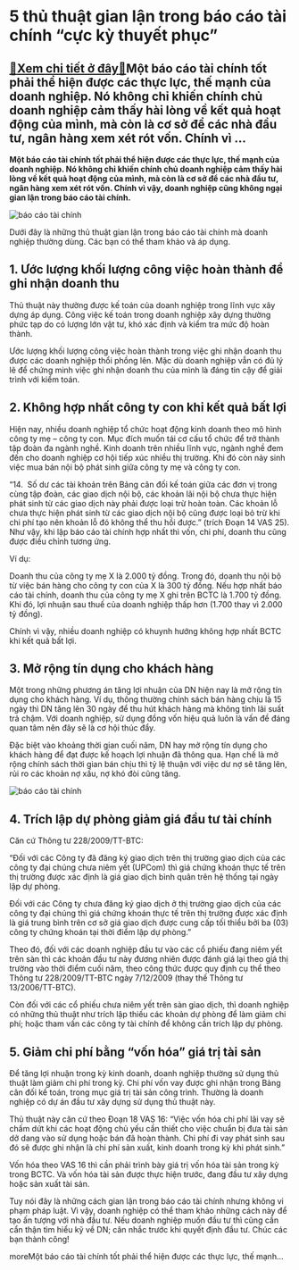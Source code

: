 5 thủ thuật gian lận trong báo cáo tài chính “cực kỳ thuyết phục”
=================================================================

[:gift:Xem chi tiết ở đây:gift:](https://hddtvn.com/5-thu-thuat-gian-lan-trong-bao-cao-tai-chinh-cuc-ky-thuyet-phuc/)Một báo cáo tài chính tốt phải thể hiện được các thực lực, thế mạnh của doanh nghiệp. Nó không chỉ khiến chính chủ doanh nghiệp cảm thấy hài lòng về kết quả hoạt động của mình, mà còn là cơ sở để các nhà đầu tư, ngân hàng xem xét rót vốn. Chính vì …
---------------------------------------------------------------------------------------------------------------------------------------------------------------------------------------------------------------------------------------------------------

**Một báo cáo tài chính tốt phải thể hiện được các thực lực, thế mạnh của doanh nghiệp. Nó không chỉ khiến chính chủ doanh nghiệp cảm thấy hài lòng về kết quả hoạt động của mình, mà còn là cơ sở để các nhà đầu tư, ngân hàng xem xét rót vốn. Chính vì vậy, doanh nghiệp cũng không ngại gian lận trong báo cáo tài chính.**


![báo cáo tài chính](https://hddtvn.com/wp-content/uploads/2021/01/AdobeStock_54197723-780x520-1.jpeg)


Dưới đây là những thủ thuật gian lận trong báo cáo tài chính mà doanh nghiệp thường dùng. Các bạn có thể tham khảo và áp dụng.


**1. Ước lượng khối lượng công việc hoàn thành để ghi nhận doanh thu**
----------------------------------------------------------------------


Thủ thuật này thường được kế toán của doanh nghiệp trong lĩnh vực xây dựng áp dụng. Công việc kế toán trong doanh nghiệp xây dựng thường phức tạp do có lượng lớn vật tư, khó xác định và kiểm tra mức độ hoàn thành.


Ước lượng khối lượng công việc hoàn thành trong việc ghi nhận doanh thu được các doanh nghiệp thổi phồng lên. Mặc dù doanh nghiệp vẫn có đủ lý lẽ để chứng minh việc ghi nhận doanh thu của mình là đáng tin cậy để giải trình với kiểm toán.


**2. Không hợp nhất công ty con khi kết quả bất lợi**
-----------------------------------------------------


Hiện nay, nhiều doanh nghiệp tổ chức hoạt động kinh doanh theo mô hình công ty mẹ – công ty con. Mục đích muốn tái cơ cấu tổ chức để trở thành tập đoàn đa ngành nghề. Kinh doanh trên nhiều lĩnh vực, ngành nghề đem đến cho doanh nghiệp cơ hội tiếp xúc nhiều thị trường. Khi đó còn nảy sinh việc mua bán nội bộ phát sinh giữa công ty mẹ và công ty con.


“14.  Số dư các tài khoản trên Bảng cân đối kế toán giữa các đơn vị trong cùng tập đoàn, các giao dịch nội bộ, các khoản lãi nội bộ chưa thực hiện phát sinh từ các giao dịch này phải được loại trừ hoàn toàn. Các khoản lỗ chưa thực hiện phát sinh từ các giao dịch nội bộ cũng được loại bỏ trừ khi chi phí tạo nên khoản lỗ đó không thể thu hồi được.” (trích Đoạn 14 VAS 25). Như vậy, khi lập báo cáo tài chính hợp nhất thì vốn, chi phí, doanh thu cũng được điều chỉnh tương ứng.


Ví dụ:


Doanh thu của công ty mẹ X là 2.000 tỷ đồng. Trong đó, doanh thu nội bộ từ việc bán hàng cho công ty con của X là 300 tỷ đồng. Nếu hợp nhất báo cáo tài chính, doanh thu của công ty mẹ X ghi trên BCTC là 1.700 tỷ đồng. Khi đó, lợi nhuận sau thuế của doanh nghiệp thấp hơn (1.700 thay vì 2.000 tỷ đồng).


Chính vì vậy, nhiều doanh nghiệp có khuynh hướng không hợp nhất BCTC khi kết quả bất lợi.


**3. Mở rộng tín dụng cho khách hàng**
--------------------------------------


Một trong những phương án tăng lợi nhuận của DN hiện nay là mở rộng tín dụng cho khách hàng. Ví dụ, thông thường chính sách bán hàng chịu là 15 ngày thì DN tăng lên 30 ngày để thu hút khách hàng mà không tính lãi suất trả chậm. Với doanh nghiệp, sử dụng đồng vốn hiệu quả luôn là vấn đề đáng quan tâm nên đây sẽ là cơ hội thúc đẩy.


Đặc biệt vào khoảng thời gian cuối năm, DN hay mở rộng tín dụng cho khách hàng để đạt được kế hoạch lợi nhuận đã thông qua. Hạn chế là mở rộng chính sách thời gian bán chịu thì tỷ lệ thuận với việc dư nợ sẽ tăng lên, rủi ro các khoản nợ xấu, nợ khó đòi cũng tăng.


![báo cáo tài chính](https://hddtvn.com/wp-content/uploads/2021/01/chinh-sach-ke-toan.jpg)


**4. Trích lập dự phòng giảm giá đầu tư tài chính**
---------------------------------------------------


Căn cứ Thông tư 228/2009/TT-BTC:


“Đối với các Công ty đã đăng ký giao dịch trên thị trường giao dịch của các công ty đại chúng chưa niêm yết (UPCom) thì giá chứng khoán thực tế trên thị trường được xác định là giá giao dịch bình quân trên hệ thống tại ngày lập dự phòng.


Đối với các Công ty chưa đăng ký giao dịch ở thị trường giao dịch của các công ty đại chúng thì giá chứng khoán thực tế trên thị trường được xác định là giá trung bình trên cơ sở giá giao dịch được cung cấp tối thiểu bởi ba (03) công ty chứng khoán tại thời điểm lập dự phòng.”


Theo đó, đối với các doanh nghiệp đầu tư vào các cổ phiếu đang niêm yết trên sàn thì các khoản đầu tư này đương nhiên được đánh giá lại theo giá thị trường vào thời điểm cuối năm, theo công thức được quy định cụ thể theo Thông tư 228/2009/TT-BTC ngày 7/12/2009 (thay thế Thông tư 13/2006/TT-BTC).


Còn đối với các cổ phiếu chưa niêm yết trên sàn giao dịch, thì doanh nghiệp có những thủ thuật như trích lập thiếu các khoản dự phòng để làm giảm chi phí; hoặc tham vấn các công ty tài chính để không cần trích lập dự phòng.


**5. Giảm chi phí bằng “vốn hóa” giá trị tài sản**
--------------------------------------------------


Để tăng lợi nhuận trong kỳ kinh doanh, doanh nghiệp thường sử dụng thủ thuật làm giảm chi phí trong kỳ. Chi phí vốn vay được ghi nhận trong Bảng cân đối kế toán, trong mục giá trị tài sản công trình. Thường là doanh nghiệp có dự án đầu tư xây dựng sử dụng thủ thuật này.


Thủ thuật này căn cứ theo Đoạn 18 VAS 16: “Việc vốn hóa chi phí lãi vay sẽ chấm dứt khi các hoạt động chủ yếu cần thiết cho việc chuẩn bị đưa tài sản dở dang vào sử dụng hoặc bán đã hoàn thành. Chi phí đi vay phát sinh sau đó sẽ được ghi nhận là chi phí sản xuất, kinh doanh trong kỳ khi phát sinh.”


Vốn hóa theo VAS 16 thì cần phải trình bày giá trị vốn hóa tài sản trong kỳ trong BCTC. Và vốn hóa tài sản được thực hiện trước, đang đầu tư xây dựng hoặc sản xuất tài sản.


Tuy nói đây là những cách gian lận trong báo cáo tài chính nhưng không vi phạm pháp luật. Vì vậy, doanh nghiệp có thể tham khảo những cách này để tạo ấn tượng với nhà đầu tư. Nếu doanh nghiệp muốn đầu tư thì cũng cần cẩn thận tìm hiểu kỹ về DN; cân nhắc trước khi quyết định đầu tư. Chúc các bạn thành công!



moreMột báo cáo tài chính tốt phải thể hiện được các thực lực, thế mạnh…

